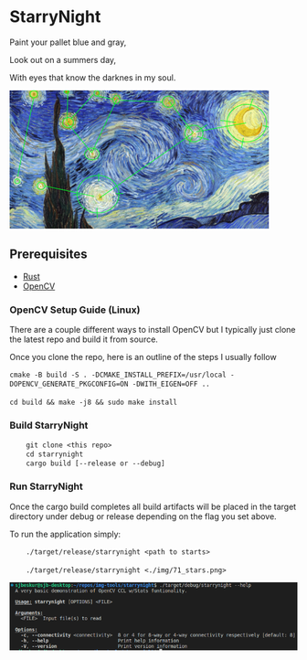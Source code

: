 # StarryNight
Paint your pallet blue and gray, 

Look out on a summers day,

With eyes that know the darknes in my soul.

![image](img/vincent.png)

## Prerequisites
- [Rust](https://www.rust-lang.org/)
- [OpenCV](https://github.com/opencv/opencv)

### OpenCV Setup Guide (Linux)
There are a couple different ways to install OpenCV but I typically just clone the latest repo and build it from source.

Once you clone the repo, here is an outline of the steps I usually follow
```
cmake -B build -S . -DCMAKE_INSTALL_PREFIX=/usr/local -DOPENCV_GENERATE_PKGCONFIG=ON -DWITH_EIGEN=OFF ..

cd build && make -j8 && sudo make install
```


### Build StarryNight 
```
    git clone <this repo>
    cd starrynight
    cargo build [--release or --debug]
```

### Run StarryNight
Once the cargo build completes all build artifacts will be placed in the target directory under debug or release depending on the flag you set above.

To run the application simply:
```
    ./target/release/starrynight <path to starts>

    ./target/release/starrynight <./img/71_stars.png>
```
![help](img/help.png)
